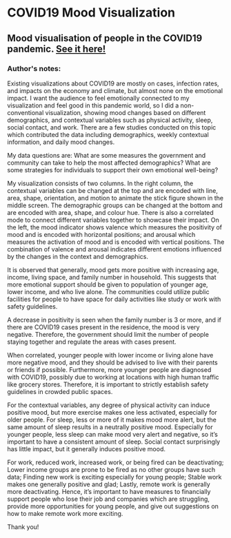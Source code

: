 # COVID19 Mood Visualization
## Mood visualisation of people in the COVID19 pandemic. **[See it here!](https://chunthebear.github.io/covid19-mood-vis/)** 

### Author's notes:
Existing visualizations about COVID19 are mostly on cases, infection rates, and impacts on the economy and climate, but almost none on the emotional impact. I want the audience to feel emotionally connected to my visualization and feel good in this pandemic world, so I did a non-conventional visualization, showing mood changes based on different demographics, and contextual variables such as physical activity, sleep, social contact, and work. There are a few studies conducted on this topic which contributed the data including demographics, weekly contextual information, and daily mood changes. 

My data questions are: What are some measures the government and community can take to help the most affected demographics? What are some strategies for individuals to support their own emotional well-being?

My visualization consists of two columns. In the right column, the contextual variables can be changed at the top and are encoded with line, area, shape, orientation, and motion to animate the stick figure shown in the middle screen. The demographic groups can be changed at the bottom and are encoded with area, shape, and colour hue. There is also a correlated mode to connect different variables together to showcase their impact. On the left, the mood indicator shows valence which measures the positivity of mood and is encoded with horizontal positions; and arousal which measures the activation of mood and is encoded with vertical positions. The combination of valence and arousal indicates different emotions influenced by the changes in the context and demographics. 

It is observed that generally, mood gets more positive with increasing age, income, living space, and family number in household. This suggests that more emotional support should be given to population of younger age, lower income, and who live alone. The communities could utilize public facilities for people to have space for daily activities like study or work with safety guidelines. 

A decrease in positivity is seen when the family number is 3 or more, and if there are COVID19 cases present in the residence, the mood is very negative. Therefore, the government should limit the number of people staying together and regulate the areas with cases present. 

When correlated, younger people with lower income or living alone have more negative mood, and they should be advised to live with their parents or friends if possible. Furthermore, more younger people are diagnosed with COVID19, possibly due to working at locations with high human traffic like grocery stores. Therefore, it is important to strictly establish safety guidelines in crowded public spaces. 

For the contextual variables, any degree of physical activity can induce positive mood, but more exercise makes one less activated, especially for older people. For sleep, less or more of it makes mood more alert, but the same amount of sleep results in a neutrally positive mood. Especially for younger people, less sleep can make mood very alert and negative, so it’s important to have a consistent amount of sleep. Social contact surprisingly has little impact, but it generally induces positive mood.

For work, reduced work, increased work, or being fired can be deactivating; Lower income groups are prone to be fired as no other groups have such data; Finding new work is exciting especially for young people; Stable work makes one generally positive and glad; Lastly, remote work is generally more deactivating. Hence, it’s important to have measures to financially support people who lose their job and companies which are struggling, provide more opportunities for young people, and give out suggestions on how to make remote work more exciting. 

Thank you!
